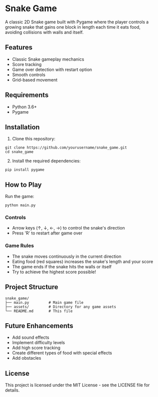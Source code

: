 # Snake Game

A classic 2D Snake game built with Pygame where the player controls a growing snake that gains one block in length each time it eats food, avoiding collisions with walls and itself.

## Features

- Classic Snake gameplay mechanics
- Score tracking
- Game over detection with restart option
- Smooth controls
- Grid-based movement

## Requirements

- Python 3.6+
- Pygame

## Installation

1. Clone this repository:
```
git clone https://github.com/yourusername/snake_game.git
cd snake_game
```

2. Install the required dependencies:
```
pip install pygame
```

## How to Play

Run the game:
```
python main.py
```

### Controls

- Arrow keys (↑, ↓, ←, →) to control the snake's direction
- Press 'R' to restart after game over

### Game Rules

- The snake moves continuously in the current direction
- Eating food (red squares) increases the snake's length and your score
- The game ends if the snake hits the walls or itself
- Try to achieve the highest score possible!

## Project Structure

```
snake_game/
├── main.py         # Main game file
├── assets/         # Directory for any game assets
└── README.md       # This file
```

## Future Enhancements

- Add sound effects
- Implement difficulty levels
- Add high score tracking
- Create different types of food with special effects
- Add obstacles

## License

This project is licensed under the MIT License - see the LICENSE file for details.
